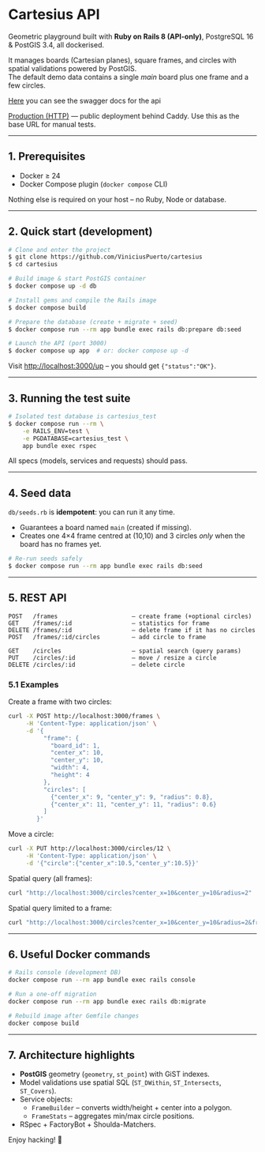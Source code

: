 # Cartesius API

Geometric playground built with **Ruby on Rails 8 (API-only)**, PostgreSQL 16 & PostGIS 3.4, all dockerised.

It manages boards (Cartesian planes), square frames, and circles with spatial validations powered by PostGIS.  
The default demo data contains a single *main* board plus one frame and a few circles.


[Here](https://app.swaggerhub.com/apis-docs/VINICIUSALVESPORTO/Cartesius/1.0.0) you can see the swagger docs for the api

[Production (HTTP)](http://ec2-15-228-203-146.sa-east-1.compute.amazonaws.com) — public deployment behind Caddy. Use this as the base URL for manual tests.

---
## 1. Prerequisites

* Docker ≥ 24
* Docker Compose plugin (`docker compose` CLI)

Nothing else is required on your host – no Ruby, Node or database.

---
## 2. Quick start (development)

```bash
# Clone and enter the project
$ git clone https://github.com/ViniciusPuerto/cartesius
$ cd cartesius

# Build image & start PostGIS container
$ docker compose up -d db

# Install gems and compile the Rails image
$ docker compose build

# Prepare the database (create + migrate + seed)
$ docker compose run --rm app bundle exec rails db:prepare db:seed

# Launch the API (port 3000)
$ docker compose up app  # or: docker compose up -d
```

Visit <http://localhost:3000/up> – you should get `{"status":"OK"}`.

---
## 3. Running the test suite

```bash
# Isolated test database is cartesius_test
$ docker compose run --rm \
    -e RAILS_ENV=test \
    -e PGDATABASE=cartesius_test \
    app bundle exec rspec
```

All specs (models, services and requests) should pass.

---
## 4. Seed data

`db/seeds.rb` is **idempotent**: you can run it any time.

* Guarantees a board named `main` (created if missing).
* Creates one 4×4 frame centred at (10,10) and 3 circles *only* when the board has no frames yet.

```bash
# Re-run seeds safely
$ docker compose run --rm app bundle exec rails db:seed
```

---
## 5. REST API

```text
POST   /frames                     – create frame (+optional circles)
GET    /frames/:id                 – statistics for frame
DELETE /frames/:id                 – delete frame if it has no circles
POST   /frames/:id/circles         – add circle to frame

GET    /circles                    – spatial search (query params)
PUT    /circles/:id                – move / resize a circle
DELETE /circles/:id                – delete circle
```

### 5.1 Examples

Create a frame with two circles:
```bash
curl -X POST http://localhost:3000/frames \
     -H 'Content-Type: application/json' \
     -d '{
          "frame": {
            "board_id": 1,
            "center_x": 10,
            "center_y": 10,
            "width": 4,
            "height": 4
          },
          "circles": [
            {"center_x": 9, "center_y": 9, "radius": 0.8},
            {"center_x": 11, "center_y": 11, "radius": 0.6}
          ]
        }'
```

Move a circle:
```bash
curl -X PUT http://localhost:3000/circles/12 \
     -H 'Content-Type: application/json' \
     -d '{"circle":{"center_x":10.5,"center_y":10.5}}'
```

Spatial query (all frames):
```bash
curl "http://localhost:3000/circles?center_x=10&center_y=10&radius=2"
```

Spatial query limited to a frame:
```bash
curl "http://localhost:3000/circles?center_x=10&center_y=10&radius=2&frame_id=5"
```

---
## 6. Useful Docker commands

```bash
# Rails console (development DB)
docker compose run --rm app bundle exec rails console

# Run a one-off migration
docker compose run --rm app bundle exec rails db:migrate

# Rebuild image after Gemfile changes
docker compose build
```

---
## 7. Architecture highlights

* **PostGIS** geometry (`geometry`, `st_point`) with GiST indexes.
* Model validations use spatial SQL (`ST_DWithin`, `ST_Intersects`, `ST_Covers`).
* Service objects:
  * `FrameBuilder` – converts width/height + center into a polygon.
  * `FrameStats`   – aggregates min/max circle positions.
* RSpec + FactoryBot + Shoulda-Matchers.

Enjoy hacking! 🚀

